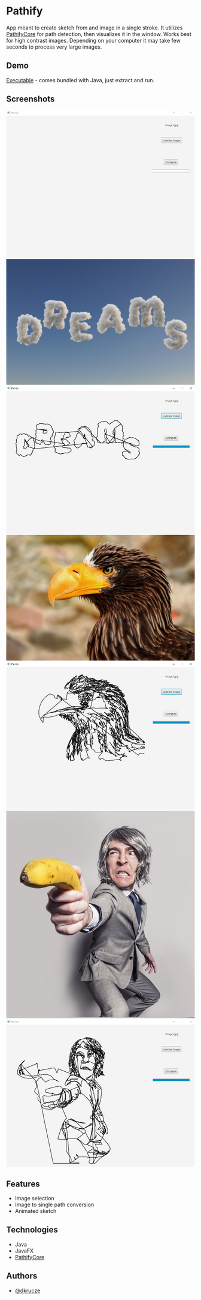 
# Pathify

App meant to create sketch from and image in a single stroke. It utilizes [PathifyCore](https://github.com/TheKiromen/PathifyCore) for path detection, then visualizes it in the window.
Works best for high contrast images. Depending on your computer it may take few seconds to process very large images.


## Demo

[Executable](https://drive.google.com/file/d/1bYjdpUUySQBQMLppQ_O6uP-9kMCQUVsY/view?usp=sharing) - comes bundled with Java, just extract and run.


## Screenshots

![App Screenshot](Screenshots/App.png)
![App Screenshot](Screenshots/Image1.jpg)
![App Screenshot](Screenshots/Image1Result.png)
![App Screenshot](Screenshots/Image2.jpg)
![App Screenshot](Screenshots/Image2Result.png)
![App Screenshot](Screenshots/Image3.jpg)
![App Screenshot](Screenshots/Image3Result.png)


## Features

- Image selection
- Image to single path conversion
- Animated sketch


## Technologies

- Java
- JavaFX
- [PathifyCore](https://github.com/TheKiromen/PathifyCore)


## Authors

- [@dkrucze](https://github.com/TheKiromen)
